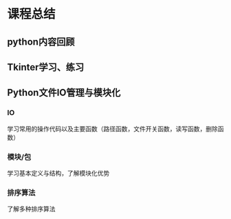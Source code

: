 # 课程总结

## python内容回顾

## Tkinter学习、练习

## Python文件IO管理与模块化

### IO

学习常用的操作代码以及主要函数（路径函数，文件开关函数，读写函数，删除函数）

### 模块/包

学习基本定义与结构，了解模块化优势

### 排序算法

了解多种排序算法


